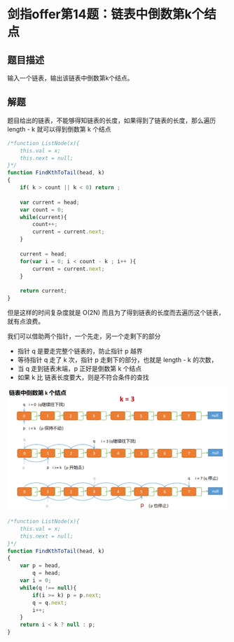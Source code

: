 # 剑指offer第14题：链表中倒数第k个结点



## 题目描述

输入一个链表，输出该链表中倒数第k个结点。



## 解题

题目给出的链表，不能够得知链表的长度，如果得到了链表的长度，那么遍历  length - k 就可以得到倒数第 k 个结点

```javascript
/*function ListNode(x){
    this.val = x;
    this.next = null;
}*/
function FindKthToTail(head, k)
{
    if( k > count || k < 0) return ;
    
    var current = head;
    var count = 0;
    while(current){
        count++;
        current = current.next;
    }
    
    current = head;
    for(var i = 0; i < count - k ; i++ ){
        current = current.next;
    }
    
    return current;
}
```

但是这样的时间复杂度就是 O(2N) 而且为了得到链表的长度而去遍历这个链表，就有点浪费。



我们可以借助两个指针，一个先走，另一个走剩下的部分

- 指针 q 是要走完整个链表的，防止指针 p 越界
- 等待指针 q 走了 k 次，指针 p 走剩下的部分，也就是  length - k 的次数，
- 当 q 走到链表末端，p 正好是倒数第 k 个结点
- 如果 k 比 链表长度要大，则是不符合条件的查找

![image-20200205143008548](images/image-20200205143008548.png)

```javascript
/*function ListNode(x){
    this.val = x;
    this.next = null;
}*/
function FindKthToTail(head, k)
{
    var p = head,
        q = head;
    var i = 0;
    while(q !== null){
        if(i >= k) p = p.next;
        q = q.next;
        i++;
    }
    return i < k ? null : p;
}
```

